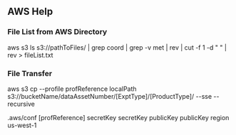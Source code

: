 ## AWS Help

### File List from AWS Directory

aws s3 ls s3://pathToFiles/ | grep coord | grep -v met | rev | cut -f 1 -d " " | rev > fileList.txt

### File Transfer

aws s3 cp --profile profReference localPath s3://bucketName/dataAssetNumber/[ExptType]/[ProductType]/ --sse --recursive

.aws/conf
[profReference]
secretKey secretKey
publicKey publicKey
region us-west-1

